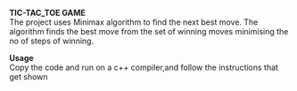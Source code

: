 **TIC-TAC_TOE GAME**
<br>
The project uses Minimax algorithm to find the next best move.
The algorithm finds the best move from the set of winning moves minimising the no of steps of winning.

**Usage**
<br>
Copy the code and run on a c++ compiler,and follow the instructions that get shown
